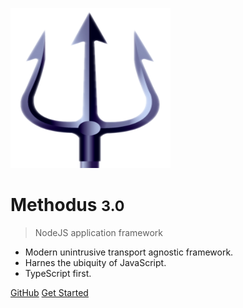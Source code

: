 <!-- _coverpage.md -->

![logo](_media/methodus_256.png)

# Methodus <small>3.0</small>

> NodeJS application framework

- Modern unintrusive transport agnostic framework.
- Harnes the ubiquity of JavaScript.
- TypeScript first. 

[GitHub](https://github.com/nodulusteam/methodus.dev)
[Get Started](main.md)
